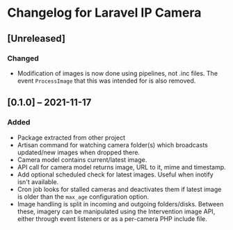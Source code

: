 # Changelog for Laravel IP Camera

## [Unreleased]
### Changed
- Modification of images is now done using pipelines, not .inc files.
  The event `ProcessImage` that this was intended for is also removed.

## [0.1.0] – 2021-11-17

### Added
- Package extracted from other project
- Artisan command for watching camera folder(s) which broadcasts
  updated/new images when dropped there.
- Camera model contains current/latest image.
- API call for camera model returns image, URL to it, mime and timestamp.
- Add optional scheduled check for latest images. Useful when inotify
  isn't available.
- Cron job looks for stalled cameras and deactivates them if latest
  image is older than the `max_age` configuration option.
- Image handling is split in incoming and outgoing folders/disks.
  Between these, imagery can be manipulated using the Intervention
  image API, either through event listeners or as a per-camera PHP
  include file.
